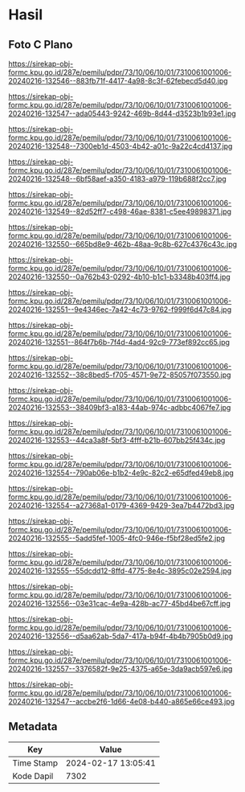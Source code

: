 # Hasil

## Foto C Plano

https://sirekap-obj-formc.kpu.go.id/287e/pemilu/pdpr/73/10/06/10/01/7310061001006-20240216-132546--883fb71f-4417-4a98-8c3f-62febecd5d40.jpg

https://sirekap-obj-formc.kpu.go.id/287e/pemilu/pdpr/73/10/06/10/01/7310061001006-20240216-132547--ada05443-9242-469b-8d44-d3523b1b93e1.jpg

https://sirekap-obj-formc.kpu.go.id/287e/pemilu/pdpr/73/10/06/10/01/7310061001006-20240216-132548--7300eb1d-4503-4b42-a01c-9a22c4cd4137.jpg

https://sirekap-obj-formc.kpu.go.id/287e/pemilu/pdpr/73/10/06/10/01/7310061001006-20240216-132548--6bf58aef-a350-4183-a979-119b688f2cc7.jpg

https://sirekap-obj-formc.kpu.go.id/287e/pemilu/pdpr/73/10/06/10/01/7310061001006-20240216-132549--82d52ff7-c498-46ae-8381-c5ee49898371.jpg

https://sirekap-obj-formc.kpu.go.id/287e/pemilu/pdpr/73/10/06/10/01/7310061001006-20240216-132550--665bd8e9-462b-48aa-9c8b-627c4376c43c.jpg

https://sirekap-obj-formc.kpu.go.id/287e/pemilu/pdpr/73/10/06/10/01/7310061001006-20240216-132550--0a762b43-0292-4b10-b1c1-b3348b403ff4.jpg

https://sirekap-obj-formc.kpu.go.id/287e/pemilu/pdpr/73/10/06/10/01/7310061001006-20240216-132551--9e4346ec-7a42-4c73-9762-f999f6d47c84.jpg

https://sirekap-obj-formc.kpu.go.id/287e/pemilu/pdpr/73/10/06/10/01/7310061001006-20240216-132551--864f7b6b-7f4d-4ad4-92c9-773ef892cc65.jpg

https://sirekap-obj-formc.kpu.go.id/287e/pemilu/pdpr/73/10/06/10/01/7310061001006-20240216-132552--38c8bed5-f705-4571-9e72-85057f073550.jpg

https://sirekap-obj-formc.kpu.go.id/287e/pemilu/pdpr/73/10/06/10/01/7310061001006-20240216-132553--38409bf3-a183-44ab-974c-adbbc4067fe7.jpg

https://sirekap-obj-formc.kpu.go.id/287e/pemilu/pdpr/73/10/06/10/01/7310061001006-20240216-132553--44ca3a8f-5bf3-4fff-b21b-607bb25f434c.jpg

https://sirekap-obj-formc.kpu.go.id/287e/pemilu/pdpr/73/10/06/10/01/7310061001006-20240216-132554--790ab06e-b1b2-4e9c-82c2-e65dfed49eb8.jpg

https://sirekap-obj-formc.kpu.go.id/287e/pemilu/pdpr/73/10/06/10/01/7310061001006-20240216-132554--a27368a1-0179-4369-9429-3ea7b4472bd3.jpg

https://sirekap-obj-formc.kpu.go.id/287e/pemilu/pdpr/73/10/06/10/01/7310061001006-20240216-132555--5add5fef-1005-4fc0-946e-f5bf28ed5fe2.jpg

https://sirekap-obj-formc.kpu.go.id/287e/pemilu/pdpr/73/10/06/10/01/7310061001006-20240216-132555--55dcdd12-8ffd-4775-8e4c-3895c02e2594.jpg

https://sirekap-obj-formc.kpu.go.id/287e/pemilu/pdpr/73/10/06/10/01/7310061001006-20240216-132556--03e31cac-4e9a-428b-ac77-45bd4be67cff.jpg

https://sirekap-obj-formc.kpu.go.id/287e/pemilu/pdpr/73/10/06/10/01/7310061001006-20240216-132556--d5aa62ab-5da7-417a-b94f-4b4b7905b0d9.jpg

https://sirekap-obj-formc.kpu.go.id/287e/pemilu/pdpr/73/10/06/10/01/7310061001006-20240216-132557--3376582f-9e25-4375-a65e-3da9acb597e6.jpg

https://sirekap-obj-formc.kpu.go.id/287e/pemilu/pdpr/73/10/06/10/01/7310061001006-20240216-132547--accbe2f6-1d66-4e08-b440-a865e66ce493.jpg


## Metadata

| Key        | Value               |
| ---------- | ------------------- |
| Time Stamp | 2024-02-17 13:05:41 |
| Kode Dapil | 7302                |



